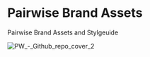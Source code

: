 # Pairwise Brand Assets
Pairwise Brand Assets and Stylgeuide

![PW_-_Github_repo_cover_2](https://github.com/user-attachments/assets/46724440-414d-458d-9655-f8bc727c9f0e)
